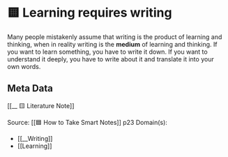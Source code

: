 # 🟨 Learning requires writing

Many people mistakenly assume that writing is the product of learning and thinking, when in reality writing is the __medium__ of learning and thinking. If you want to learn something, you have to write it down. If you want to understand it deeply, you have to write about it and translate it into your own words.

## Meta Data
[[__ 🟨 Literature Note]]
 
Source: [[🟦 How to Take Smart Notes]] p23
Domain(s):
- [[__Writing]]
- [[Learning]]
